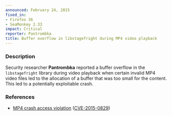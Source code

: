 ```yaml
---
announced: February 24, 2015
fixed_in:
- Firefox 36
- SeaMonkey 2.33
impact: Critical
reporter: Pantrombka
title: Buffer overflow in libstagefright during MP4 video playback
---
```


<h3>Description</h3>

<p>Security researcher <strong>Pantrombka</strong> reported a buffer overflow
in the <code>libstagefright</code> library during video playback when certain
invalid MP4 video files led to the allocation of a buffer that was too small for
the content. This led to a potentially exploitable crash.
</p>

<h3>References</h3>

<ul>
  <li><a href="https://bugzilla.mozilla.org/show_bug.cgi?id=1128939">
        MP4 crash access violation</a>
(<a href="http://cve.mitre.org/cgi-bin/cvename.cgi?name=CVE-2015-0829"
class="ex-ref">CVE-2015-0829</a>)</li>
</ul>



